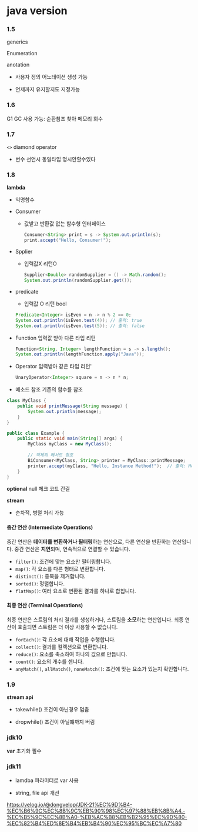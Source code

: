 

# java version



### 1.5

generics

 Enumeration

anotation

- 사용자 정의 어노테이션 생성 가능

- 언제까지 유지할지도 지정가능





### 1.6

G1 GC 사용 가능: 순환참조 찾아 메모리 회수



### 1.7

`<>` diamond operator

- 변수 선언시 동일타입 명시안할수있다



### 1.8

**lambda**

- 익명함수

- Consumer
  
  - 값받고 반환값 없는 함수형 인터페이스
    
    ```java
    Consumer<String> print = s -> System.out.println(s);
    print.accept("Hello, Consumer!");
    ```

- Spplier
  
  - 입력값X 리턴O
    
    ```java
    Supplier<Double> randomSupplier = () -> Math.random();
    System.out.println(randomSupplier.get());
    ```

- predicate
  
  - 입력값 O 리턴 bool
  
  ```java
  Predicate<Integer> isEven = n -> n % 2 == 0;
  System.out.println(isEven.test(4)); // 출력: true
  System.out.println(isEven.test(5)); // 출력: false
  ```

- Function 입력값 받아 다른 타입 리턴
  
  ```java
  Function<String, Integer> lengthFunction = s -> s.length();
  System.out.println(lengthFunction.apply("Java")); 
  ```

- Operator 입력받아 같은 타입 리턴'
  
  ```java
  UnaryOperator<Integer> square = n -> n * n;
  ```

- 메소드 참조 기존의 함수를 참조

```java
class MyClass {
    public void printMessage(String message) {
        System.out.println(message);
    }
}

public class Example {
    public static void main(String[] args) {
        MyClass myClass = new MyClass();
        
        // 객체의 메서드 참조
        BiConsumer<MyClass, String> printer = MyClass::printMessage;
        printer.accept(myClass, "Hello, Instance Method!");  // 출력: Hello, Instance Method!
    }
}

```

**optional** null 체크 코드 간결

**stream**

- 순차적, 병렬 처리 가능

#### 중간 연산 (Intermediate Operations)

중간 연산은 **데이터를 변환하거나 필터링**하는 연산으로, 다른 연산을 반환하는 연산입니다. 중간 연산은 **지연**되며, 연속적으로 연결할 수 있습니다.

- `filter()`: 조건에 맞는 요소만 필터링합니다.
- `map()`: 각 요소를 다른 형태로 변환합니다.
- `distinct()`: 중복을 제거합니다.
- `sorted()`: 정렬합니다.
- `flatMap()`: 여러 요소로 변환된 결과를 하나로 합칩니다.

#### 최종 연산 (Terminal Operations)

최종 연산은 스트림의 처리 결과를 생성하거나, 스트림을 **소모**하는 연산입니다. 최종 연산이 호출되면 스트림은 더 이상 사용할 수 없습니다.

- `forEach()`: 각 요소에 대해 작업을 수행합니다.
- `collect()`: 결과를 컬렉션으로 변환합니다.
- `reduce()`: 요소를 축소하여 하나의 값으로 만듭니다.
- `count()`: 요소의 개수를 셉니다.
- `anyMatch()`, `allMatch()`, `noneMatch()`: 조건에 맞는 요소가 있는지 확인합니다.



### 1.9

**stream api**

- takewhile() 조건이 아닌경우 멈춤

- dropwhile() 조건이 아닐떄까지 버림



### jdk10

**var**  초기화 필수



### jdk11

- lamdba 파라미터로 var 사용

- string, file api 개선





https://velog.io/@dongvelop/JDK-21%EC%9D%B4-%EC%B6%9C%EC%8B%9C%EB%90%98%EC%97%88%EB%8B%A4.-%EC%B5%9C%EC%8B%A0-%EB%AC%B8%EB%B2%95%EC%9D%80-%EC%82%B4%ED%8E%B4%EB%B4%90%EC%95%BC%EC%A7%80